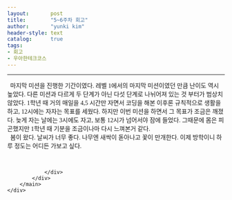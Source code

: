 ```yaml
---
layout:       post
title:        "5~6주차 회고"
author:       "yunki kim"
header-style: text
catalog:      true
tags: 
- 회고
- 우아한테크코스
---
```


<head></head>
<body id="tt-body-page" class="">
<div id="wrap" class="wrap-right">
    <div id="container">
        <main class="main ">
            <div class="area-main">
                <div class="area-view">
                    <div class="article-header"></div>
                    <hr>
                    <div class="article-view">
                        <div class="contents_style">
                            <p data-ke-size="size16" style="text-align: left;"><span style="font-family: Nanum Gothic;">&nbsp;&nbsp;마지막 미션을 진행한 기간이였다. 레벨 1에서의 마지막 미션이였던 만큼 난이도 역시 높았다. 다른 미션과 다르게 두 단계가 아닌 다섯 단계로 나뉘어져 있는 것 부터가 범상치 않았다. 1학년 때 거의 매일을 4,5 시간만 자면서 코딩을 해본 이후론 규칙적으로 생활을 하고, 12시에는 자자는 목표를 세웠다. 하지만 이번 미션을 하면서 그 목표가 조금은 깨졌다. 늦게 자는 날에는 3시에도 자고, 보통 12시가 넘어서야 잠에 들었다. 그때문에 몸은 피곤했지만 1학년 때 기분을 조금이나마 다시 느껴본거 같다.</span><span style="font-family: Nanum Gothic;"><br></span><span style="font-family: Nanum Gothic;">&nbsp;&nbsp;봄이 왔다. 날씨가 너무 좋다. 나무엔 새싹이 돋아나고 꽃이 만개한다. 이제 방학이니 하루 정도는 어디든 가보고 싶다.</span></p>
                        </div>
                        <br>
                        <div class="tags"></div>
                    </div>
                    
                </div>
            </div>
        </main>
    </div>
</div>


</body>